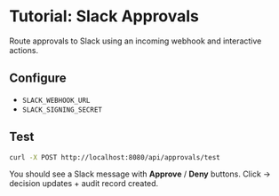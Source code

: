 # Tutorial: Slack Approvals

Route approvals to Slack using an incoming webhook and interactive actions.

## Configure
- `SLACK_WEBHOOK_URL`
- `SLACK_SIGNING_SECRET`

## Test
```bash
curl -X POST http://localhost:8080/api/approvals/test
```

You should see a Slack message with **Approve** / **Deny** buttons. Click → decision updates + audit record created.